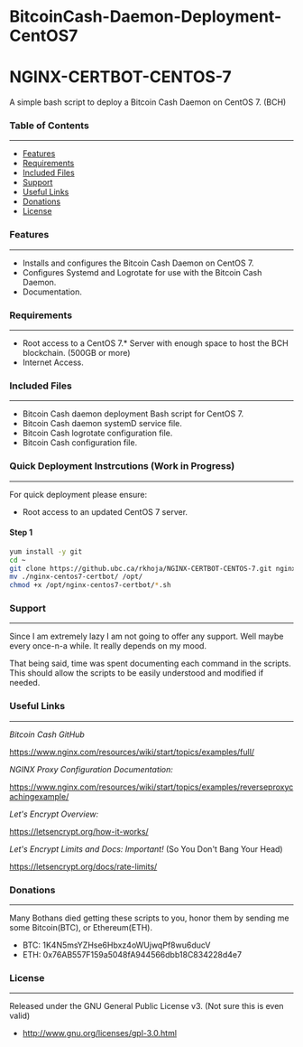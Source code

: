 # BitcoinCash-Daemon-Deployment-CentOS7

# NGINX-CERTBOT-CENTOS-7

A simple bash script to deploy a Bitcoin Cash Daemon on CentOS 7. (BCH)


### Table of Contents
---------------------
* [Features](#features)
* [Requirements](#requirements)
* [Included Files](#included-files)
* [Support](#support)
* [Useful Links](#useful-links)
* [Donations](#donations)
* [License](#license)



### Features
-------------

* Installs and configures the Bitcoin Cash Daemon on CentOS 7.
* Configures Systemd and Logrotate for use with the Bitcoin Cash Daemon.
* Documentation.



### Requirements
-------------

* Root access to a CentOS 7.* Server with enough space to host the BCH blockchain. (500GB or more)
* Internet Access.  



### Included Files
------------------

* Bitcoin Cash daemon deployment Bash script for CentOS 7.
* Bitcoin Cash daemon systemD service file. 
* Bitcoin Cash logrotate configuration file.
* Bitcoin Cash configuration file.



### Quick Deployment Instrcutions (Work in Progress)
-----------

For quick deployment please ensure:

* Root access to an updated CentOS 7 server. 


#### Step 1
```bash
yum install -y git
cd ~
git clone https://github.ubc.ca/rkhoja/NGINX-CERTBOT-CENTOS-7.git nginx-centos7-certbot
mv ./nginx-centos7-certbot/ /opt/
chmod +x /opt/nginx-centos7-certbot/*.sh

```



### Support
-----------

Since I am extremely lazy I am not going to offer any support. Well maybe every once-n-a while. It really depends on my mood. 

That being said, time was spent documenting each command in the scripts. This should allow the scripts to be easily understood and modified if needed. 



### Useful Links
-----------------

*Bitcoin Cash GitHub*

https://www.nginx.com/resources/wiki/start/topics/examples/full/

*NGINX Proxy Configuration Documentation:*

https://www.nginx.com/resources/wiki/start/topics/examples/reverseproxycachingexample/

*Let's Encrypt Overview:*

https://letsencrypt.org/how-it-works/

*Let's Encrypt Limits and Docs: Important!* (So You Don't Bang Your Head)

https://letsencrypt.org/docs/rate-limits/




### Donations
-------------

Many Bothans died getting these scripts to you, honor them by sending me some Bitcoin(BTC), or Ethereum(ETH).

 * BTC: 1K4N5msYZHse6Hbxz4oWUjwqPf8wu6ducV
 * ETH: 0x76AB557F159a5048fA944566dbb18C834228d4e7




### License
-----------

Released under the GNU General Public License v3. (Not sure this is even valid)

 * http://www.gnu.org/licenses/gpl-3.0.html
